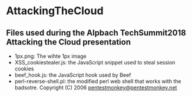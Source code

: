 # AttackingTheCloud
## Files used during the Alpbach TechSummit2018 Attacking the Cloud presentation
- 1px.png: The wihte 1px image
- XSS_cookiestealer.js: the JavaScript snippet used to steal session cookies
- beef_hook.js: the JavaScript hook used by Beef
- perl-reverse-shell.pl: the modified perl web shell that works with the badsotre. Copyright (C) 2006 pentestmonkey@pentestmonkey.net
